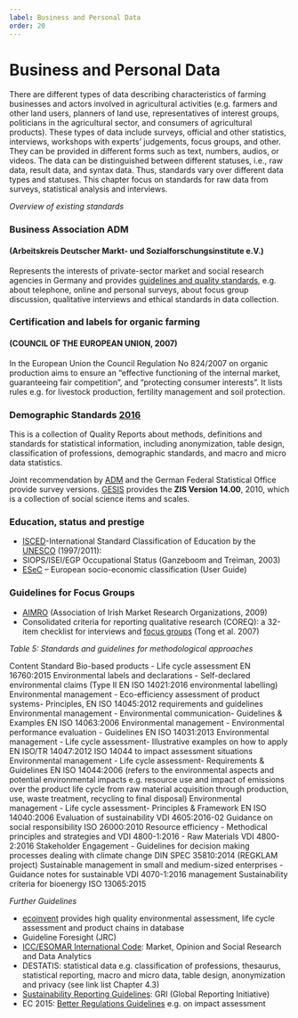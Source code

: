 ```yaml
---
label: Business and Personal Data
order: 20
---
```


# Business and Personal Data

There are different types of data describing characteristics of farming businesses and actors involved in agricultural 
activities (e.g. farmers and other land users, planners of land use, representatives of interest groups, politicians in the agricultural sector,
and consumers of agricultural products). These types of data include surveys, official and other statistics, interviews, 
workshops with experts’ judgements, focus groups, and other. They can be provided in different forms such as text, numbers, audios, or videos.
The data can be distinguished between different statuses, i.e., raw data, result data, and syntax data. 
Thus, standards vary over different data types and statuses. This chapter focus on standards for raw data from surveys, 
statistical analysis and interviews.

_Overview of existing standards_

### Business Association ADM 
#### (Arbeitskreis Deutscher Markt- und Sozialforschungsinstitute e.V.)

Represents the interests of private-sector market and social research agencies in Germany and provides [guidelines and 
quality standards](https://www.adm-ev.de/en/adm/), e.g. about telephone, online and personal surveys, about focus group discussion, qualitative interviews
and ethical standards in data collection.

### Certification and labels for organic farming 
#### (COUNCIL OF THE EUROPEAN UNION, 2007)

In the European Union the Council Regulation No 824/2007 on organic production aims to ensure an “effective functioning
of the internal market, guaranteeing fair competition”, and “protecting consumer interests”. It lists rules e.g. for livestock production,
fertility management and soil protection.

### Demographic Standards [2016](https://www.statistischebibliothek.de/mir/receive/DEMonografie_mods_00003695)

This is a collection of Quality Reports about methods, definitions and standards for statistical information, 
including anonymization, table design, classification of professions, demographic standards, and macro and micro data statistics.

Joint recommendation by [ADM](https://www.asi-ev.org) and the German Federal Statistical Office provide survey versions. 
[GESIS](https://www.gesis.org/en/home) provides the **ZIS Version 14.00**, 2010, which is a collection of social science 
items and scales.

### Education, status and prestige
- [ISCED](http://uis.unesco.org/en/topic/international-standard-classification-education-isced)-International Standard Classification of Education by the [UNESCO](http://uis.unesco.org) (1997/2011):
- SIOPS/ISEI/EGP Occupational Status (Ganzeboom and Treiman, 2003)
- [ESeC](https://www.iser.essex.ac.uk/archives/esec/user-guide) – European socio-economic classification (User Guide)

### Guidelines for Focus Groups
- [AIMRO](https://cdn.sanity.io/files/x0yytcpy/production/92819bd96dfec78cf0240537d780cb1472428d65.pdf) (Association of Irish Market Research Organizations, 2009)
- Consolidated criteria for reporting qualitative research (COREQ): a 32-item checklist for interviews
and [focus groups](https://academic.oup.com/intqhc/article/19/6/349/1791966) (Tong et al. 2007)

_Table 5: Standards and guidelines for methodological approaches_
   
Content   Standard
Bio-based products - Life cycle assessment EN 16760:2015
Environmental labels and declarations - Self-declared environmental claims (Type II EN ISO 14021:2016 environmental labelling)
Environmental management - Eco-efficiency assessment of product systems- Principles, EN ISO 14045:2012 requirements and guidelines
Environmental management - Environmental communication- Guidelines & Examples EN ISO 14063:2006
Environmental management - Environmental performance evaluation - Guidelines EN ISO 14031:2013
Environmental management - Life cycle assessment- Illustrative examples on how to apply EN ISO/TR 14047:2012 ISO 14044 to impact assessment situations
Environmental management - Life cycle assessment- Requirements & Guidelines EN ISO 14044:2006
(refers to the environmental aspects and potential environmental impacts e.g. resource use and impact of emissions over the product life cycle from raw material acquisition through production, use, waste treatment, recycling to final disposal)
Environmental management - Life cycle assessment- Principles & Framework EN ISO 14040:2006
Evaluation of sustainability   VDI 4605:2016-02
Guidance on social responsibility   ISO 26000:2010
Resource efficiency - Methodical principles and strategies and VDI 4800-1:2016 - Raw Materials VDI 4800-2:2016
Stakeholder Engagement - Guidelines for decision making processes dealing with climate change DIN SPEC 35810:2014 (REGKLAM project)
Sustainable management in small and medium-sized enterprises - Guidance notes for sustainable VDI 4070-1:2016 management
Sustainability criteria for bioenergy ISO 13065:2015


_Further Guidelines_

- [ecoinvent](https://ecoinvent.org) provides high quality environmental assessment, life cycle assessment and product chains in database
- Guideline Foresight (JRC)
- [ICC/ESOMAR International Code](https://esomar.org/code-and-guidelines/icc-esomar-code): Market, Opinion and Social Research and Data Analytics
- DESTATIS: statistical data e.g. classification of professions, thesaurus, statistical reporting, macro
and micro data, table design, anonymization and privacy (see link list Chapter 4.3)
- [Sustainability Reporting Guidelines](https://www.globalreporting.org/how-to-use-the-gri-standards/): GRI (Global Reporting Initiative)
- EC 2015: [Better Regulations Guidelines](https://ec.europa.eu/info/law/law-making-process/planning-and-proposing-law/better-regulation-why-and-how/better-regulation-guidelines-and-toolbox_en) e.g. on impact assessment